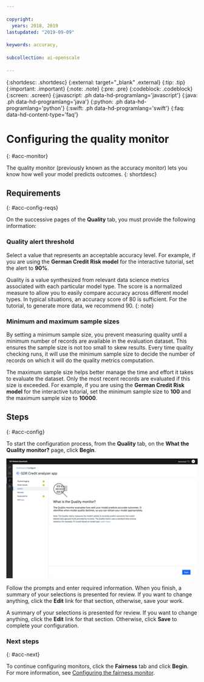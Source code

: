 ```yaml
---

copyright:
  years: 2018, 2019
lastupdated: "2019-09-09"

keywords: accuracy, 

subcollection: ai-openscale

---
```


{:shortdesc: .shortdesc}
{:external: target="_blank" .external}
{:tip: .tip}
{:important: .important}
{:note: .note}
{:pre: .pre}
{:codeblock: .codeblock}
{:screen: .screen}
{:javascript: .ph data-hd-programlang='javascript'}
{:java: .ph data-hd-programlang='java'}
{:python: .ph data-hd-programlang='python'}
{:swift: .ph data-hd-programlang='swift'}
{:faq: data-hd-content-type='faq'}

# Configuring the quality monitor
{: #acc-monitor}

The quality monitor (previously known as the accuracy monitor) lets you know how well your model predicts outcomes.
{: shortdesc}

## Requirements
{: #acc-config-reqs}

On the successive pages of the **Quality** tab, you must provide the following information:

### Quality alert threshold

Select a value that represents an acceptable accuracy level. For example, if you are using the **German Credit Risk model** for the interactive tutorial, set the alert to **90%**.

Quality is a value synthesized from relevant data science metrics associated with each particular model type. The score is a normalized measure to allow you to easily compare accuracy across different model types. In typical situations, an accuracy score of 80 is sufficient. For the tutorial, to generate more data, we recommend 90.
{: note}

### Minimum and maximum sample sizes

By setting a minimum sample size, you prevent measuring quality until a minimum number of records are available in the evaluation dataset. This ensures the sample size is not too small to skew results. Every time quality checking runs, it will use the minimum sample size to decide the number of records on which it will do the quality metrics computation.

The maximum sample size helps better manage the time and effort it takes to evaluate the dataset. Only the most recent records are evaluated if this size is exceeded. For example, if you are using the **German Credit Risk model** for the interactive tutorial, set the minimum sample size to **100** and the maximum sample size to **10000**.

## Steps
{: #acc-config}

To start the configuration process, from the **Quality** tab, on the **What the Quality monitor?** page, click **Begin**.

![The What is the Quality monitor? page is shown and it explains that the quality monitor evaluates how well you model predicts accurate outcomes](images/wos-quality-what-is.png)

Follow the prompts and enter required information. When you finish, a summary of your selections is presented for review. If you want to change anything, click the **Edit** link for that section, otherwise, save your work.

A summary of your selections is presented for review. If you want to change anything, click the **Edit** link for that section. Otherwise, click **Save** to complete your configuration.

### Next steps
{: #acc-next}

To continue configuring monitors, click the **Fairness** tab and click **Begin**. For more information, see [Configuring the fairness monitor](/docs/services/ai-openscale?topic=ai-openscale-mf-monitor).
